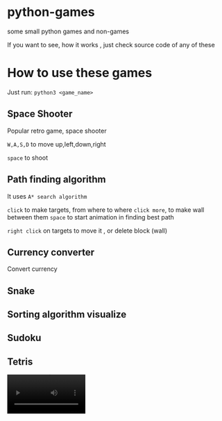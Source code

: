 # python-games
some small python games and non-games

If you want to see, how it works , just check source code of any of these

# How to use these games

Just run: ```python3 <game_name> ``` 


## Space Shooter
Popular retro game, space shooter

```W,A,S,D``` to move up,left,down,right

```space``` to shoot
 


## Path finding algorithm
It uses ```A* search algorithm```


```click``` to make targets, from where to where
```click more```, to make wall between them
```space``` to start animation in finding best path

```right click``` on targets to move it , or delete block (wall)




## Currency converter

Convert currency


## Snake

## Sorting algorithm visualize

## Sudoku

## Tetris

<video src='https://www.youtube.com/watch?v=Q-__8Xw9KTM' width=180/>

